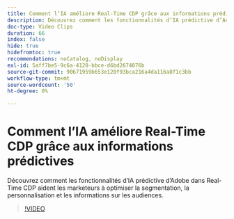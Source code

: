 ```yaml
---
title: Comment l’IA améliore Real-Time CDP grâce aux informations prédictives
description: Découvrez comment les fonctionnalités d’IA prédictive d’Adobe dans Real-Time CDP aident les marketeurs à optimiser la segmentation, la personnalisation et les informations sur les audiences.
doc-type: Video Clips
duration: 66
index: false
hide: true
hidefromtoc: true
recommendations: noCatalog, noDisplay
exl-id: 5aff7be5-9c6a-4120-bbce-d6bd2674876b
source-git-commit: 90671959b653e120f93bca216a4da116a8f1c3bb
workflow-type: tm+mt
source-wordcount: '50'
ht-degree: 0%

---
```


# Comment l’IA améliore Real-Time CDP grâce aux informations prédictives

Découvrez comment les fonctionnalités d’IA prédictive d’Adobe dans Real-Time CDP aident les marketeurs à optimiser la segmentation, la personnalisation et les informations sur les audiences.

<!-- 85_OS512_3442427_65_how-ai-enhances-realtime-cdp-with-predictive-insights -->
>[!VIDEO](https://video.tv.adobe.com/v/3458200/?learn=on&enablevpops=true)
